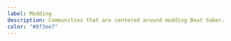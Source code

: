 ```yaml
---
label: Modding
description: Communities that are centered around modding Beat Saber.
color: "#8f3ee7"
---
```

